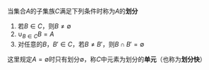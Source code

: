 当集合$A$的子集族$C$满足下列条件时称为$A$的**划分**
1. 若$B\in C$，则$B\ne\emptyset$
2. $\cup_{B\in C}B=A$
3. 对任意的$B$，$B'\in C$，若$B\ne B'$，则$B\cap B'=\emptyset$

这里规定$A=\emptyset$时只有划分$\emptyset$，称$C$中元素为划分的**单元**（也称为**划分快**）